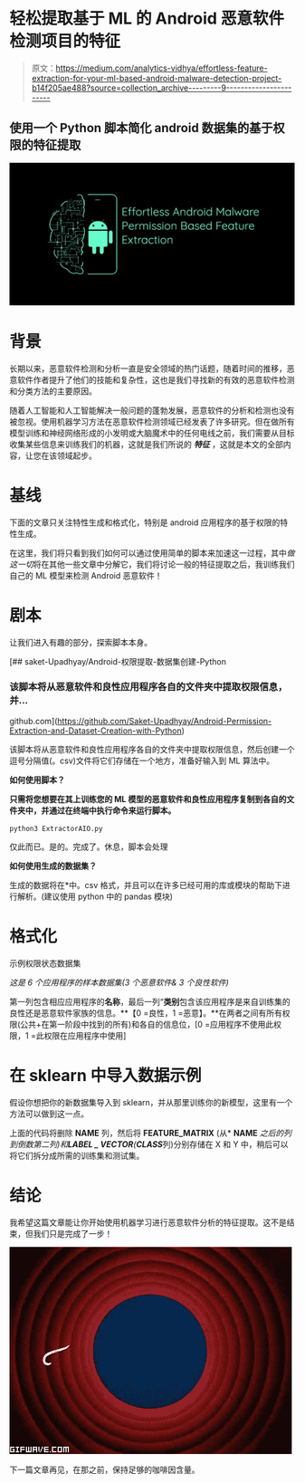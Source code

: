 # 轻松提取基于 ML 的 Android 恶意软件检测项目的特征

> 原文：<https://medium.com/analytics-vidhya/effortless-feature-extraction-for-your-ml-based-android-malware-detection-project-b14f205ae488?source=collection_archive---------9----------------------->

## 使用一个 Python 脚本简化 android 数据集的基于权限的特征提取

![](img/216d317ac1857deb6093c727eac200da.png)

# 背景

长期以来，恶意软件检测和分析一直是安全领域的热门话题，随着时间的推移，恶意软件作者提升了他们的技能和复杂性，这也是我们寻找新的有效的恶意软件检测和分类方法的主要原因。

随着人工智能和人工智能解决一般问题的蓬勃发展，恶意软件的分析和检测也没有被忽视。使用机器学习方法在恶意软件检测领域已经发表了许多研究。但在做所有模型训练和神经网络形成的小发明或大脑魔术中的任何电线之前，我们需要从目标收集某些信息来训练我们的机器，这就是我们所说的 ***特征*** ，这就是本文的全部内容，让您在该领域起步。

# 基线

下面的文章只关注特性生成和格式化，特别是 android 应用程序的基于权限的特性生成。

在这里，我们将只看到我们如何可以通过使用简单的脚本来加速这一过程，其中*做这一切*将在其他一些文章中分解它，我们将讨论一般的特征提取之后，我训练我们自己的 ML 模型来检测 Android 恶意软件！

# **剧本**

让我们进入有趣的部分，探索脚本本身。

[](https://github.com/Saket-Upadhyay/Android-Permission-Extraction-and-Dataset-Creation-with-Python) [## saket-Upadhyay/Android-权限提取-数据集创建-Python

### 该脚本将从恶意软件和良性应用程序各自的文件夹中提取权限信息，并…

github.com](https://github.com/Saket-Upadhyay/Android-Permission-Extraction-and-Dataset-Creation-with-Python) 

该脚本将从恶意软件和良性应用程序各自的文件夹中提取权限信息，然后创建一个逗号分隔值(。csv)文件将它们存储在一个地方，准备好输入到 ML 算法中。

**如何使用脚本？**

**只需将您想要在其上训练您的 ML 模型的恶意软件和良性应用程序复制到各自的文件夹中，并通过在终端中执行命令来运行脚本。**

```
python3 ExtractorAIO.py
```

仅此而已。是的。完成了。休息，脚本会处理

**如何使用生成的数据集？**

生成的数据将在*中。csv 格式，并且可以在许多已经可用的库或模块的帮助下进行解析。(建议使用 python 中的 pandas 模块)

# 格式化

示例权限状态数据集

*这是 6 个应用程序的样本数据集(3 个恶意软件& 3 个良性软件)*

第一列包含相应应用程序的**名称**，最后一列“**类别**包含该应用程序是来自训练集的良性还是恶意软件家族的信息。**【0 =良性，1 =恶意】。**在两者之间有所有权限(公共+在第一阶段中找到的所有)和各自的信息位，[0 =应用程序不使用此权限，1 =此权限在应用程序中使用]

# 在 sklearn 中导入数据示例

假设你想把你的新数据集导入到 sklearn，并从那里训练你的新模型，这里有一个方法可以做到这一点。

上面的代码将删除 **NAME** 列，然后将 **FEATURE_MATRIX** (从* **NAME** *之后的列到倒数第二列)和**LABEL _ VECTOR**(**CLASS***列)分别存储在 X 和 Y 中，稍后可以将它们拆分成所需的训练集和测试集。

# 结论

我希望这篇文章能让你开始使用机器学习进行恶意软件分析的特征提取。这不是结束，但我们只是完成了一步！

![](img/d18b62cc04e7e986e2f18a48a4103328.png)

下一篇文章再见，在那之前，保持足够的咖啡因含量。